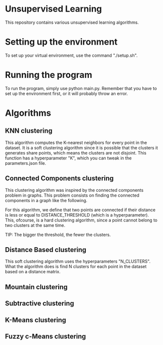# Unsupervised Learning
This repository contains various unsupervised learning algorithms.

# Setting up the environment
To set up your virtual environment, use the command "./setup.sh".

# Running the program
To run the program, simply use python main.py. Remember that you have to set up 
the environment first, or it will probably throw an error.

# Algorithms
## KNN clustering
This algorithm computes the K-nearest neighbors for every point in the dataset. It is 
a soft clustering algorithm since it is possible that the clusters it generates 
share points, which means the clusters are not disjoint.
This function has a hyperparameter "K", which you can tweak in the parameters.json
file. 
## Connected Components clustering
This clustering algorithm was inspired by the connected components problem in
graphs. This problem consists on finding the connected components in a graph like
the following. 

For this algorithm, we define that two points are connected if their distance is 
less or equal to DISTANCE_THRESHOLD (which is a hyperparameter). This, ofcourse,
is a hard clustering algorithm, since a point cannot belong to two clusters at the same
time. 

TIP: The bigger the threshold, the fewer the clusters.
## Distance Based clustering
This soft clustering algorithm uses the hyperparameters "N_CLUSTERS". What the algorithm
does is find N clusters for each point in the dataset based on a distance matrix.
## Mountain clustering
## Subtractive clustering
## K-Means clustering
## Fuzzy c-Means clustering


